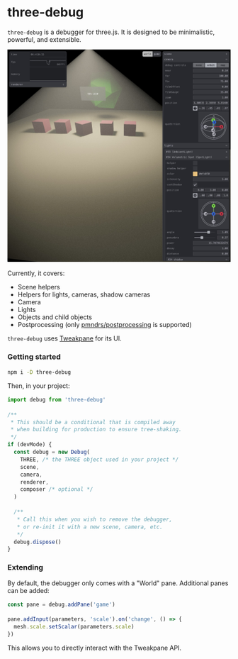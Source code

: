 # three-debug

`three-debug` is a debugger for three.js. It is designed to be minimalistic, powerful, and extensible.

![A screenshot of three-debug in action](https://raw.githubusercontent.com/michealparks/three-debug/main/assets/screen1.jpg)

Currently, it covers:
* Scene helpers
* Helpers for lights, cameras, shadow cameras
* Camera
* Lights
* Objects and child objects
* Postprocessing (only [pmndrs/postprocessing](https://github.com/pmndrs/postprocessing) is supported)

`three-debug` uses [Tweakpane](https://cocopon.github.io/tweakpane/) for its UI.

### Getting started

```bash
npm i -D three-debug
```

Then, in your project:

```ts
import debug from 'three-debug'

/**
 * This should be a conditional that is compiled away
 * when building for production to ensure tree-shaking.
 */
if (devMode) {
  const debug = new Debug(
    THREE, /* the THREE object used in your project */
    scene,
    camera,
    renderer,
    composer /* optional */
  )

  /**
   * Call this when you wish to remove the debugger,
   * or re-init it with a new scene, camera, etc.
   */
  debug.dispose()
}
```

### Extending

By default, the debugger only comes with a "World" pane. Additional panes can be added:

```ts
const pane = debug.addPane('game')

pane.addInput(parameters, 'scale').on('change', () => {
  mesh.scale.setScalar(parameters.scale)
})
```

This allows you to directly interact with the Tweakpane API.
